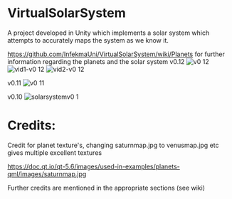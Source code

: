 # VirtualSolarSystem
A project developed in Unity which implements a solar system which attempts to accurately maps the system as we know it.

https://github.com/InfekmaUni/VirtualSolarSystem/wiki/Planets for further information regarding the planets and the solar system
v0.12
![v0 12](https://user-images.githubusercontent.com/9573054/30302436-dd63246c-9758-11e7-8dc1-f9161f17dfda.jpg)
![vid1-v0 12](https://user-images.githubusercontent.com/9573054/30302508-6e53bf4a-9759-11e7-816a-0c80f59da3ff.gif)
![vid2-v0 12](https://user-images.githubusercontent.com/9573054/30302509-6e55bbe2-9759-11e7-870e-b008fe10ae4c.gif)

v0.11
![v0 11](https://user-images.githubusercontent.com/9573054/30298157-3bc9b92e-9742-11e7-968c-fb29f3e6ed68.png)

v0.10
![solarsystemv0 1](https://user-images.githubusercontent.com/9573054/30247752-8b100852-9612-11e7-9cdb-d817b0cbf601.jpg)



# Credits:

Credit for planet texture's, changing saturnmap.jpg to venusmap.jpg etc gives multiple excellent textures

https://doc.qt.io/qt-5.6/images/used-in-examples/planets-qml/images/saturnmap.jpg

Further credits are mentioned in the appropriate sections (see wiki)
